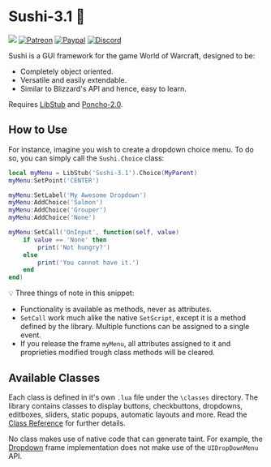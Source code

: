 # Sushi-3.1 :sushi:
![](http://jaliborc.com/images/addons/large/sushi-3.1.jpg)
[![Patreon](http://img.shields.io/badge/news%20&%20rewards-patreon-ff4d42)](https://www.patreon.com/jaliborc)
[![Paypal](http://img.shields.io/badge/donate-paypal-1d3fe5)](https://www.paypal.me/jaliborc)
[![Discord](http://img.shields.io/badge/discuss-discord-5865F2)](https://bit.ly/discord-jaliborc)


Sushi is a GUI framework for the game World of Warcraft, designed to be:
* Completely object oriented.
* Versatile and easily extendable.
* Similar to Blizzard's API and hence, easy to learn.

Requires [LibStub](https://www.wowace.com/projects/libstub) and [Poncho-2.0](https://github.com/jaliborc/poncho-2.0).

## How to Use
For instance, imagine you wish to create a dropdown choice menu. To do so, you can simply call the `Sushi.Choice` class:
````lua
local myMenu = LibStub('Sushi-3.1').Choice(MyParent)
myMenu:SetPoint('CENTER')

myMenu:SetLabel('My Awesome Dropdown')
myMenu:AddChoice('Salmon')
myMenu:AddChoice('Grouper')
myMenu:AddChoice('None')

myMenu:SetCall('OnInput', function(self, value)
	if value == 'None' then
		print('Not hungry?')
	else
		print('You cannot have it.')
	end
end)
````

:bulb: Three things of note in this snippet:
* Functionality is available as methods, never as attributes.  
* `SetCall` work much alike the native `SetScript`, except it is a method defined by the library. Multiple functions can be assigned to a single event.
* If you release the frame `myMenu`, all attributes assigned to it and proprieties modified trough class methods will be cleared.

## Available Classes
Each class is defined in it's own `.lua` file under the `\classes` directory. The library contains classes to display buttons, checkbuttons, dropdowns, editboxes, sliders, static popups, automatic layouts and more. Read the [Class Reference](https://github.com/Jaliborc/Sushi-3.0/wiki) for further details.

No class makes use of native code that can generate taint. For example, the  [Dropdown](https://github.com/Jaliborc/Sushi-3.0/wiki/Dropdown) frame implementation does not make use of the `UIDropDownMenu` API.
